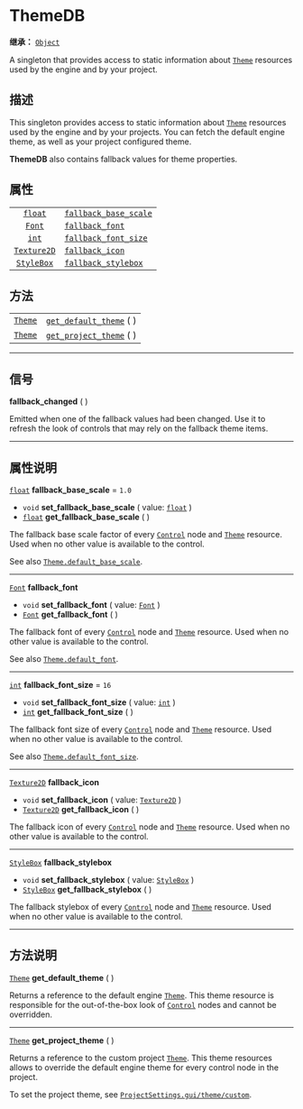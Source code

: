 <!-- ⚠ 请勿编辑本文件 ⚠ -->
<!-- 本文档使用脚本从 WeDot 引擎源码仓库生成。 -->
<!-- 生成脚本：https://github.com/WeDot-Engine/WeDot/tree/4.3/doc/tools/make_md.py； -->
<!-- 原文件：https://github.com/WeDot-Engine/WeDot/tree/4.3/doc/classes/ThemeDB.xml。 -->

<div id="_class_themedb"></div>

# ThemeDB

**继承：** [`Object`](class_object.md)

A singleton that provides access to static information about [`Theme`](class_theme.md) resources used by the engine and by your project.

## 描述

This singleton provides access to static information about [`Theme`](class_theme.md) resources used by the engine and by your projects. You can fetch the default engine theme, as well as your project configured theme.

 **ThemeDB** also contains fallback values for theme properties.

## 属性

|||
|:-:|:--|
| [`float`](class_float.md)         | [`fallback_base_scale`](#class_themedb_property_fallback_base_scale) | ``1.0`` |
| [`Font`](class_font.md)           | [`fallback_font`](#class_themedb_property_fallback_font)             |         |
| [`int`](class_int.md)             | [`fallback_font_size`](#class_themedb_property_fallback_font_size)   | ``16``  |
| [`Texture2D`](class_texture2d.md) | [`fallback_icon`](#class_themedb_property_fallback_icon)             |         |
| [`StyleBox`](class_stylebox.md)   | [`fallback_stylebox`](#class_themedb_property_fallback_stylebox)     |         |

## 方法

|||
|:-:|:--|
| [`Theme`](class_theme.md) | [`get_default_theme`](#class_themedb_method_get_default_theme) ( ) |
| [`Theme`](class_theme.md) | [`get_project_theme`](#class_themedb_method_get_project_theme) ( ) |

<!-- rst-class:: classref-section-separator -->

---

## 信号

<div id="_class_class_themedb_signal_fallback_changed"></div>

**fallback_changed** ( ) <div id="class_themedb_signal_fallback_changed"></div>

Emitted when one of the fallback values had been changed. Use it to refresh the look of controls that may rely on the fallback theme items.

<!-- rst-class:: classref-section-separator -->

---

## 属性说明

<div id="_class_themedb_property_fallback_base_scale"></div>

[`float`](class_float.md) **fallback_base_scale** = ``1.0`` <div id="class_themedb_property_fallback_base_scale"></div>

- `void` **set_fallback_base_scale** ( value: [`float`](class_float.md) )
- [`float`](class_float.md) **get_fallback_base_scale** ( )

The fallback base scale factor of every [`Control`](class_control.md) node and [`Theme`](class_theme.md) resource. Used when no other value is available to the control.

See also [`Theme.default_base_scale`](#class_theme_property_default_base_scale).

<!-- rst-class:: classref-item-separator -->

---

<div id="_class_themedb_property_fallback_font"></div>

[`Font`](class_font.md) **fallback_font** <div id="class_themedb_property_fallback_font"></div>

- `void` **set_fallback_font** ( value: [`Font`](class_font.md) )
- [`Font`](class_font.md) **get_fallback_font** ( )

The fallback font of every [`Control`](class_control.md) node and [`Theme`](class_theme.md) resource. Used when no other value is available to the control.

See also [`Theme.default_font`](#class_theme_property_default_font).

<!-- rst-class:: classref-item-separator -->

---

<div id="_class_themedb_property_fallback_font_size"></div>

[`int`](class_int.md) **fallback_font_size** = ``16`` <div id="class_themedb_property_fallback_font_size"></div>

- `void` **set_fallback_font_size** ( value: [`int`](class_int.md) )
- [`int`](class_int.md) **get_fallback_font_size** ( )

The fallback font size of every [`Control`](class_control.md) node and [`Theme`](class_theme.md) resource. Used when no other value is available to the control.

See also [`Theme.default_font_size`](#class_theme_property_default_font_size).

<!-- rst-class:: classref-item-separator -->

---

<div id="_class_themedb_property_fallback_icon"></div>

[`Texture2D`](class_texture2d.md) **fallback_icon** <div id="class_themedb_property_fallback_icon"></div>

- `void` **set_fallback_icon** ( value: [`Texture2D`](class_texture2d.md) )
- [`Texture2D`](class_texture2d.md) **get_fallback_icon** ( )

The fallback icon of every [`Control`](class_control.md) node and [`Theme`](class_theme.md) resource. Used when no other value is available to the control.

<!-- rst-class:: classref-item-separator -->

---

<div id="_class_themedb_property_fallback_stylebox"></div>

[`StyleBox`](class_stylebox.md) **fallback_stylebox** <div id="class_themedb_property_fallback_stylebox"></div>

- `void` **set_fallback_stylebox** ( value: [`StyleBox`](class_stylebox.md) )
- [`StyleBox`](class_stylebox.md) **get_fallback_stylebox** ( )

The fallback stylebox of every [`Control`](class_control.md) node and [`Theme`](class_theme.md) resource. Used when no other value is available to the control.

<!-- rst-class:: classref-section-separator -->

---

## 方法说明

<div id="_class_themedb_method_get_default_theme"></div>

[`Theme`](class_theme.md) **get_default_theme** ( )<div id="class_themedb_method_get_default_theme"></div>

Returns a reference to the default engine [`Theme`](class_theme.md). This theme resource is responsible for the out-of-the-box look of [`Control`](class_control.md) nodes and cannot be overridden.

<!-- rst-class:: classref-item-separator -->

---

<div id="_class_themedb_method_get_project_theme"></div>

[`Theme`](class_theme.md) **get_project_theme** ( )<div id="class_themedb_method_get_project_theme"></div>

Returns a reference to the custom project [`Theme`](class_theme.md). This theme resources allows to override the default engine theme for every control node in the project.

To set the project theme, see [`ProjectSettings.gui/theme/custom`](#class_projectsettings_property_gui/theme/custom).

[^virtual]: 本方法通常需要用户覆盖才能生效。
[^const]: 本方法无副作用，不会修改该实例的任何成员变量。
[^vararg]: 本方法除了能接受在此处描述的参数外，还能够继续接受任意数量的参数。
[^constructor]: 本方法用于构造某个类型。
[^static]: 调用本方法无需实例，可直接使用类名进行调用。
[^operator]: 本方法描述的是使用本类型作为左操作数的有效运算符。
[^bitfield]: 这个值是由下列位标志构成位掩码的整数。
[^void]: 无返回值。
